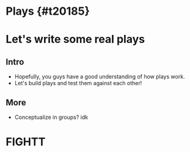 # Plays {#t20185}


# Let's write some real plays


## Intro

-   Hopefully, you guys have a good understanding of how plays work.
-   Let's build plays and test them against each other!


## More

-   Conceptualize in groups? idk


# FIGHTT